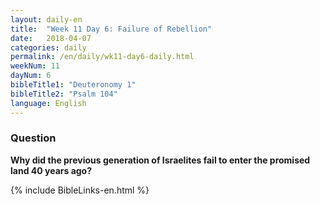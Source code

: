 ```yaml
---
layout: daily-en
title:  "Week 11 Day 6: Failure of Rebellion"
date:   2018-04-07
categories: daily
permalink: /en/daily/wk11-day6-daily.html
weekNum: 11
dayNum: 6
bibleTitle1: "Deuteronomy 1"
bibleTitle2: "Psalm 104"
language: English
---
```


### Question
**Why did the previous generation of Israelites fail to enter the promised land 40 years ago?**

{% include BibleLinks-en.html %}
